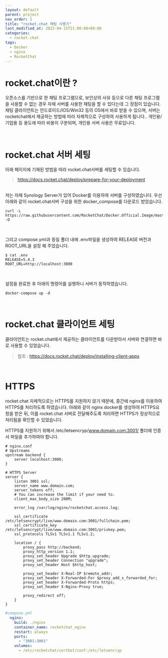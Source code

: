 ```yaml
---
layout: default
parent: project
nav_order: 1
title: "rocket.chat 채팅 사용기"
last_modified_at: 2023-04-15T21:00:00+09:00
categories:
  - rocket.chat
tags:
  - Docker
  - nginx
  - RocketChat
---
```


# rocket.chat이란 ?

오픈소스를 기반으로 한 채팅 프로그램으로, 보안상의 사유 등으로 다른 채팅 프로그램을 사용할 수 없는 경우 자체 서버를 사용한 채팅을 할 수 있다는데 그 장점이 있습니다. 
채팅 클라이언트는 안드로이드/IOS/Win32 등의 OS에서 바로 받을 수 있으며, 서버는 rocketchat에서 제공하는 방법에 따라 자체적으로 구성하여 사용하게 됩니다.. 
개인용/기업용 등 용도에 따라 비용이 구분되며, 개인용 서버 사용은 무료입니다.

<br>

# rocket.chat 서버 세팅

아래 페이지에 기재된 방법을 따라 rocket.chat서버를 세팅할 수 있습니다.

> https://docs.rocket.chat/deploy/prepare-for-your-deployment

<br>
저는 자체 Synology Server가 있어 Docker를 이용하여 서버를 구성하였습니다.
우선 아래와 같이 rocket.chat서버 구성을 위한 docker_compose를 다운로드 받았습니다.

```
curl -L https://raw.githubusercontent.com/RocketChat/Docker.Official.Image/master/compose.yml -O 
```
<br>

그리고 compose.yml과 동일 폴더 내에 .env파일을 생성하여 RELEASE 버전과 ROOT_URL을 설정 해 주었습니다.<br>
```
$ cat .env
RELEASE=5.4.3
ROOT_URL=http://localhost:3000 
```

<br>

설정을 완료한 후 아래의 명령어를 실행하니 서버가 동작하였습니다.
```
docker-compose up -d
```


<br>

# rocket.chat 클라이언트 세팅

클라이언트는 rocket.chat에서 제공하는 클라이언트를 다운받아서 서버와 연결하면 바로 사용할 수 있었습니다.

> 참조 : https://docs.rocket.chat/deploy/installing-client-apps


<br>

# HTTPS
rocket.chat 자체적으로는 HTTPS를 지원하지 않기 때문에, 중간에 nginx를 이용하여 HTTPS를 처리하도록 하였습니다.
아래와 같이 nginx docker를 생성하여 HTTPS요청을 받은 뒤, 이를 rocket.chat 서버로 전달해주도록 처리하면 HTTPS가 정상적으로 처리됨을 확인할 수 있었습니다.<br>

HTTPS를 지원하기 위해서 /etc/letsencryp/www.domain.com:3001/ 폴더에 인증서 파일을 추가하여야 합니다.

```nginx
# nginx.conf
# Upstreams
upstream backend {
    server localhost:3000;
}

# HTTPS Server
server {
    listen 3001 ssl;
    server_name www.domain.com;
    server_tokens off;
    # You can increase the limit if your need to.
    client_max_body_size 200M;

    error_log /var/log/nginx/rocketchat.access.log;
	
    ssl_certificate /etc/letsencrypt/live/www.domain.com:3001/fullchain.pem;
    ssl_certificate_key /etc/letsencrypt/live/www.domain.com:3001/privkey.pem;
	ssl_protocols TLSv1 TLSv1.1 TLSv1.2;

    location / {
        proxy_pass http://backend;
        proxy_http_version 1.1;
        proxy_set_header Upgrade $http_upgrade;
        proxy_set_header Connection "upgrade";
        proxy_set_header Host $http_host;

        proxy_set_header X-Real-IP $remote_addr;
        proxy_set_header X-Forwarded-For $proxy_add_x_forwarded_for;
        proxy_set_header X-Forwarded-Proto https;
        proxy_set_header X-Nginx-Proxy true;

        proxy_redirect off;
    }
}
```
```yml
#compose.yml
  nginx:
    build: ./nginx
    container_name: rocketchat_nginx
    restart: always
    ports:
      - "3001:3001"
    volumes:
      - /etc/rocketchat/certbot/conf:/etc/letsencryp
```